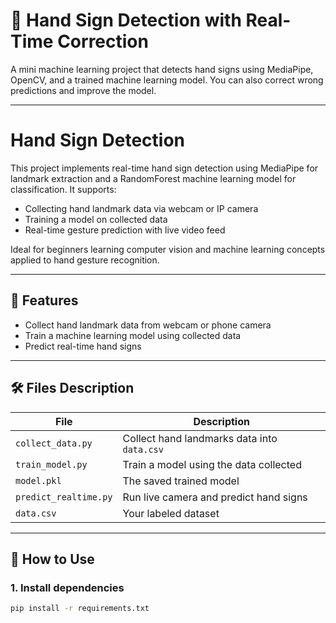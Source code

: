 # 🤖 Hand Sign Detection with Real-Time Correction

A mini machine learning project that detects hand signs using MediaPipe, OpenCV, and a trained machine learning model. You can also correct wrong predictions and improve the model.

---

# Hand Sign Detection

This project implements real-time hand sign detection using MediaPipe for landmark extraction and a RandomForest machine learning model for classification. It supports:

- Collecting hand landmark data via webcam or IP camera
- Training a model on collected data
- Real-time gesture prediction with live video feed

Ideal for beginners learning computer vision and machine learning concepts applied to hand gesture recognition.

---

## 🧠 Features

- Collect hand landmark data from webcam or phone camera
- Train a machine learning model using collected data
- Predict real-time hand signs

---

## 🛠️ Files Description

| File | Description |
|------|-------------|
| `collect_data.py` | Collect hand landmarks data into `data.csv` |
| `train_model.py` | Train a model using the data collected |
| `model.pkl` | The saved trained model |
| `predict_realtime.py` | Run live camera and predict hand signs |
| `data.csv` | Your labeled dataset |

---

## 🚀 How to Use

### 1. Install dependencies

```bash
pip install -r requirements.txt
